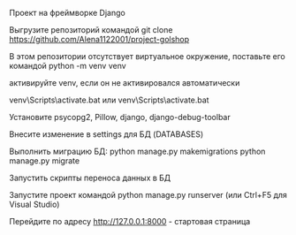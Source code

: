 Проект на фреймворке Django

Выгрузите репозиторий командой git clone https://github.com/Alena1122001/project-golshop

В этом репозитории отсутствует виртуальное окружение, поставьте его командой python -m venv venv

активируйте venv, если он не активировался автоматически

venv\Scripts\activate.bat или venv\Scripts\activate.bat

Установите psycopg2, Pillow, django, django-debug-toolbar

Внесите изменение в settings для БД (DATABASES)

Выполнить миграцию БД: python manage.py makemigrations python manage.py migrate

Запустить скрипты переноса данных в БД

Запустите проект командой python manage.py runserver (или Ctrl+F5 для Visual Studio)

Перейдите по адресу http://127.0.0.1:8000 - стартовая страница
